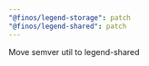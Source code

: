 ```yaml
---
"@finos/legend-storage": patch
"@finos/legend-shared": patch
---
```


Move semver util to legend-shared